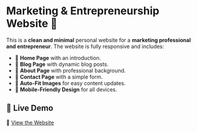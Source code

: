 # Marketing & Entrepreneurship Website 🚀

This is a **clean and minimal** personal website for a **marketing professional and entrepreneur**. The website is fully responsive and includes:

- 🌟 **Home Page** with an introduction.
- 📝 **Blog Page** with dynamic blog posts.
- 📖 **About Page** with professional background.
- 📩 **Contact Page** with a simple form.
- 🎨 **Auto-Fit Images** for easy content updates.
- 📱 **Mobile-Friendly Design** for all devices.

## 🚀 **Live Demo**
🔗 [View the Website](https://jennakong.github.io/your-repository-name/) 


<!---
Jennakong/Jennakong is a ✨ special ✨ repository because its `README.md` (this file) appears on your GitHub profile.
You can click the Preview link to take a look at your changes.
--->
